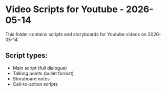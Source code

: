 # Video Scripts for Youtube - 2026-05-14

This folder contains scripts and storyboards for Youtube videos on 2026-05-14.

## Script types:
- Main script (full dialogue)
- Talking points (bullet format)
- Storyboard notes
- Call-to-action scripts
